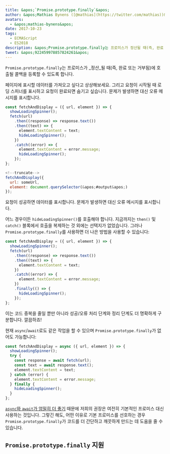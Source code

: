 ```yaml
---
title: &apos;`Promise.prototype.finally`&apos;
author: &apos;Mathias Bynens ([@mathias](https://twitter.com/mathias))&apos;
avatars:
  - &apos;mathias-bynens&apos;
date: 2017-10-23
tags:
  - ECMAScript
  - ES2018
description: &apos;Promise.prototype.finally는 프로미스가 정산될 때(즉, 완료 또는 거부됨)에 호출될 콜백을 등록할 수 있도록 합니다.&apos;
tweet: &apos;922459978857824261&apos;
---
```

`Promise.prototype.finally`는 프로미스가 _정산_될 때(즉, 완료 또는 거부됨)에 호출될 콜백을 등록할 수 있도록 합니다.

페이지에 표시할 데이터를 가져오고 싶다고 상상해보세요. 그리고 요청이 시작될 때 로딩 스피너를 표시하고 요청이 완료되면 숨기고 싶습니다. 문제가 발생하면 대신 오류 메시지를 표시합니다.

```js
const fetchAndDisplay = ({ url, element }) => {
  showLoadingSpinner();
  fetch(url)
    .then((response) => response.text())
    .then((text) => {
      element.textContent = text;
      hideLoadingSpinner();
    })
    .catch((error) => {
      element.textContent = error.message;
      hideLoadingSpinner();
    });
};

<!--truncate-->
fetchAndDisplay({
  url: someUrl,
  element: document.querySelector(&apos;#output&apos;)
});
```

요청이 성공하면 데이터를 표시합니다. 문제가 발생하면 대신 오류 메시지를 표시합니다.

어느 경우이든 `hideLoadingSpinner()`를 호출해야 합니다. 지금까지는 `then()` 및 `catch()` 블록에서 호출을 복제하는 것 외에는 선택지가 없었습니다. 그러나 `Promise.prototype.finally`를 사용하면 더 나은 방법을 사용할 수 있습니다:

```js
const fetchAndDisplay = ({ url, element }) => {
  showLoadingSpinner();
  fetch(url)
    .then((response) => response.text())
    .then((text) => {
      element.textContent = text;
    })
    .catch((error) => {
      element.textContent = error.message;
    })
    .finally(() => {
      hideLoadingSpinner();
    });
};
```

이는 코드 중복을 줄일 뿐만 아니라 성공/오류 처리 단계와 정리 단계도 더 명확하게 구분합니다. 깔끔하죠!

현재 `async`/`await`로도 같은 작업을 할 수 있으며 `Promise.prototype.finally`가 없어도 가능합니다:

```js
const fetchAndDisplay = async ({ url, element }) => {
  showLoadingSpinner();
  try {
    const response = await fetch(url);
    const text = await response.text();
    element.textContent = text;
  } catch (error) {
    element.textContent = error.message;
  } finally {
    hideLoadingSpinner();
  }
};
```

[`async`와 `await`가 엄밀히 더 좋기](https://mathiasbynens.be/notes/async-stack-traces) 때문에 저희의 권장은 여전히 기본적인 프로미스 대신 사용하는 것입니다. 그렇긴 해도, 어떤 이유로 기본 프로미스를 선호하는 경우 `Promise.prototype.finally`가 코드를 더 간단하고 깨끗하게 만드는 데 도움을 줄 수 있습니다.

## `Promise.prototype.finally` 지원

<feature-support chrome="63 /blog/v8-release-63"
                 firefox="58"
                 safari="11.1"
                 nodejs="10"
                 babel="yes https://github.com/zloirock/core-js#ecmascript-promise"></feature-support>
